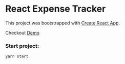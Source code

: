 # React Expense Tracker

This project was bootstrapped with [Create React App](https://github.com/facebook/create-react-app).

Checkout [Demo](https://expensetracker-1cbbc.web.app/)

### Start project:
```yarn start```

